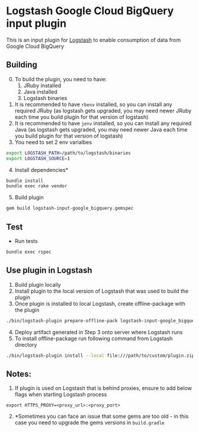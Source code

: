 # Logstash Google Cloud BigQuery input plugin


This is an input plugin for [Logstash](https://github.com/elastic/logstash) to enable consumption of data from Google Cloud BigQuery


## Building
0. To build the plugin, you need to have:
    1. JRuby    installed
    2. Java     installed
    3. Logstash binaries
1. It is recommended to have `rbenv` installed, so you can install any required JRuby (as logstash gets upgraded, you may need newer JRuby each time you build plugin for that version of logstash)
2. It is recommended to have `jenv`  installed, so you can install any required Java  (as logstash gets upgraded, you may need newer Java  each time you build plugin for that version of logstash)
3. You need to set 2 env varialbes
```bash
export LOGSTASH_PATH=/path/to/logstash/binaries
export LOGSTASH_SOURCE=1
```
4. Install dependencies*
```sh
bundle install
bundle exec rake vendor
```
5. Build plugin
```sh
gem build logstash-input-google_bigquery.gemspec
```


## Test
- Run tests

```sh
bundle exec rspec
```


## Use plugin in Logstash
1. Build plugin locally
2. Install plugin to the local version of Logstash that was used to build the plugin
3. Once plugin is installed to local Logstash, create offline-package with the plugin
```sh
./bin/logstash-plugin prepare-offline-pack logstash-input-google_bigquery
```
4. Deploy artifact generated in Step 3 onto server where Logstash runs
5. To install offline-package run following command from Logstash directory
```sh
./bin/logstash-plugin install --local file:///path/to/custom/plugin.zip
```


## Notes:
1. If plugin is used on Logstash that is behind proxies, ensure to add below flags when starting Logstash process
```
export HTTPS_PROXY=<proxy_url>:<proxy_port>
```
2. *Sometimes you can face an issue that some gems are too old - in this case you need to upgrade the gems versions in `build.gradle`
